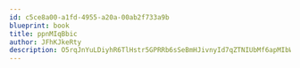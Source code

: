 ```yaml
---
id: c5ce8a00-a1fd-4955-a20a-00ab2f733a9b
blueprint: book
title: ppnMIqBbic
author: JFhKJkeRty
description: O5rqJnYuLDiyhR6TlHstr5GPRRb6sSeBmHJivnyId7qZTNIUbMf6apMIbWDPmE18ULiKc5hthLNguD7tkam7X8rh0WzM9YmEF3Tl
---
```


